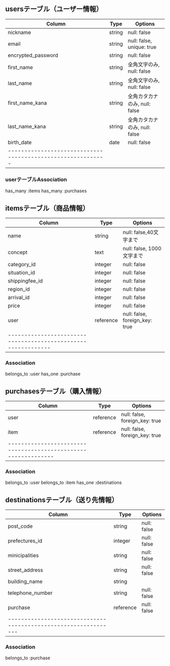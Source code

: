 ## usersテーブル（ユーザー情報）

|Column            |Type      |Options                      |
|------------------|----------|-----------------------------|
|nickname          |string    |null: false                  |
|email             |string    |null: false, unique: true    |
|encrypted_password|string    |null: false                  |
|first_name        |string    |全角文字のみ, null: false     |
|last_name         |string    |全角文字のみ, null: false     |
|first_name_kana   |string    |全角カタカナのみ, null: false  |
|last_name_kana    |string    |全角カタカナのみ, null: false  |
|birth_date        |date      |null: false                  |
|-----------------------------------------------------------|

### userテーブルAssociation
has_many :items
has_many :purchases



## itemsテーブル（商品情報）

|Column             |Type      |Options                       |
|-------------------|----------|------------------------------|
|name               |string    |null: false,40文字まで         |
|concept            |text      |null: false, 1000文字まで      |
|category_id        |integer   |null: false                   |
|situation_id       |integer   |null: false                   |
|shippingfee_id     |integer   |null: false                   |
|region_id          |integer   |null: false                   |
|arrival_id         |integer   |null: false                   |
|price              |integer   |null: false                   |
|user               |reference |null: false, foreign_key: true|
|-------------------------------------------------------------|


### Association
belongs_to :user
has_one :purchase



## purchasesテーブル（購入情報）

|Column         |Type           |Options                       |
|---------------|---------------|------------------------------|
|user           |reference      |null: false, foreign_key: true|
|item           |reference      |null: false, foreign_key: true|
|--------------------------------------------------------------|



### Association
belongs_to :user
belongs_to :item
has_one    :destinations



## destinationsテーブル（送り先情報）

|Column           |Type            |Options                     |
|-----------------|----------------|----------------------------|
|post_code        |string          |null: false                 |
|prefectures_id   |integer         |null: false                 |
|minicipalities   |string          |null: false                 |
|street_address   |string          |null: false                 |
|building_name    |string          |                            |
|telephone_number |string          |null: false                 |
|purchase         |reference       |null: false                 |
|---------------------------------------------------------------|



### Association
belongs_to :purchase
